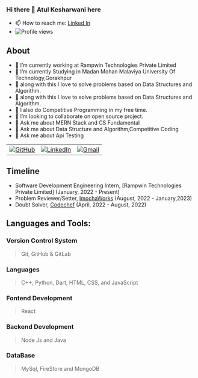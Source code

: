 ### Hi there 👋 Atul Kesharwani here


- 📫 How to reach me: [Linked In](https://www.linkedin.com/in/kesharwaniatul/)
- ![Profile views](https://gpvc.arturio.dev/Atu77l)



## About

- 🔭 I’m currently working at Rampwin Technologies Private Limited
- 🌱 I’m currently Studying in Madan Mohan Malaviya University Of Technology,Gorakhpur
- 🌱  along with this I love to solve problems based on Data Structures and Algorithm.
- 🌱  along with this I love to solve problems based on Data Structures and Algorithm.
- 🌱 I also do Competitive Programming in my free time.
- 👯 I’m looking to collaborate on open source project.
- 💬 Ask me about MERN Stack and CS Fundamental
- 💬  Ask me about Data Structure and Algorithm,Competitive Coding
- 💬  Ask me about Api Testing

<table>
  <tr>
      <td><a href="https://github.com/Atu77l"><img src="https://img.shields.io/github/followers/Atu77l.svg?label=GitHub&style=social" alt="GitHub"></a></td>
    <td><a href="https://www.linkedin.com/in/kesharwaniatul/"><img src="https://img.shields.io/badge/LinkedIn--_.svg?style=social&logo=linkedin" alt="LinkedIn"></a></td>
    <td><a href="mailto:kesharwaniatul9935@gmail.com"><img src="https://img.shields.io/badge/Gmail--_.svg?style=social&logo=gmail" alt="Gmail"></a></td>
  </tr>
</table>

## Timeline

- Software Development Engineering Intern, [Rampwin Technologies Private Limited] (January, 2022 - Present)
- Problem Reviewer/Setter, [ImochaWorks](https://www.imocha.com/) (August, 2022 - January,2023)
- Doubt Solver, [Codechef](https://codechef.com/) (April, 2022 - August, 2022)

## Languages and Tools: 

### Version Control System
>Git, GitHub & GitLab

### Languages
>C++, Python, Dart, HTML, CSS, and JavaScript

### Fontend Development
> React

### Backend Development
> Node Js and Java

### DataBase
> MySql, FireStore and MongoDB
<!-- 
### Cloud
>AWS EC2,IAM and S3

### Mobile Application Development
>Flutter


## 🔭 I’m currently working on an interesting project.

## 🌱 I’m currently learning
* Complex Algorithms that helps in Competitive Programming.

## 👯 I’m looking to collaborate on

* For doing projects on **Web/App development**.

## Github Stats

<img src="https://github-readme-streak-stats.herokuapp.com/?user=Atu77l">




<br>

## 👨 Social

1. [LinkedIn](https://www.linkedin.com/in/kesharwaniatul/)
2. [LeetCode](https://leetcode.com/atulkesharwani/)
3. [CodeChef](https://www.codechef.com/users/atulkesharwani)
4. [Codeforces](http://codeforces.com/profile/Atu77l)
5. [HackerRank](https://www.hackerrank.com/atulkesharwani)
6. [GFG](https://auth.geeksforgeeks.org/user/atulkesharwani)
7. [Instagram](https://www.instagram.com/kesharwani1054/)

<div align="center">
  
Show some ❤️ by starring some of the repositories,maybe!
  



---

</div>
